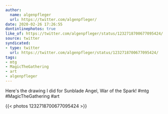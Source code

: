 ```yaml
---
author:
  name: algenpfleger
  url: https://twitter.com/algenpfleger/
date: 2020-02-26 17:26:55
dontinlinephotos: true
like_of: https://twitter.com/algenpfleger/status/1232718700677095424/
source: twitter
syndicated:
- type: twitter
  url: https://twitter.com/algenpfleger/status/1232718700677095424/
tags:
- mtg
- MagicTheGathering
- art
- algenpfleger
---
```


Here's the drawing I did for Sunblade Angel, War of the Spark! #mtg #MagicTheGathering #art 

{{< photos 1232718700677095424 >}}
